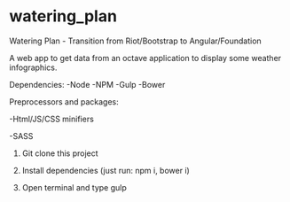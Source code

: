 # watering_plan
Watering Plan - Transition from Riot/Bootstrap to Angular/Foundation

A web app to get data from an octave application to display some weather infographics.

Dependencies:
-Node
-NPM
-Gulp
-Bower

Preprocessors and packages:

-Html/JS/CSS minifiers

-SASS

1) Git clone this project

2) Install dependencies (just run: npm i, bower i)

2) Open terminal and type gulp
